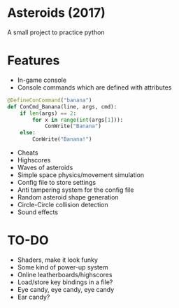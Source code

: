 # Asteroids (2017)

A small project to practice python

# Features

* In-game console
* Console commands which are defined with attributes
```python
@DefineConCommand("banana")
def ConCmd_Banana(line, args, cmd):
	if len(args) == 2:
		for x in range(int(args[1])):
			ConWrite("Banana")
	else:
		ConWrite("Banana!")
```
* Cheats
* Highscores
* Waves of asteroids
* Simple space physics/movement simulation
* Config file to store settings
* Anti tampering system for the config file
* Random asteroid shape generation
* Circle-Circle collision detection
* Sound effects

# TO-DO

* Shaders, make it look funky
* Some kind of power-up system
* Online leatherboards/highscores
* Load/store key bindings in a file?
* Eye candy, eye candy, eye candy
* Ear candy?